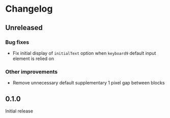 # Changelog

## Unreleased

### Bug fixes

  - Fix initial display of `initialText` option when `keyboard9` default input element is relied on

### Other improvements

  - Remove unnecessary default supplementary 1 pixel gap between blocks

## 0.1.0

Initial release
